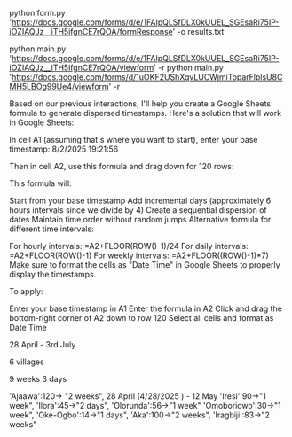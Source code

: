 python form.py 'https://docs.google.com/forms/d/e/1FAIpQLSfDLX0kUUEL_SGEsaRi75IP-iOZIAQJz__iTH5ifgnCE7rQOA/formResponse' -o results.txt

python main.py 'https://docs.google.com/forms/d/e/1FAIpQLSfDLX0kUUEL_SGEsaRi75IP-iOZIAQJz__iTH5ifgnCE7rQOA/viewform' -r
python main.py 'https://docs.google.com/forms/d/1uOKF2UShXqvLUCWjmiToparFlplsU8CMH5LBOg99Ue4/viewform' -r



Based on our previous interactions, I'll help you create a Google Sheets formula to generate dispersed timestamps. Here's a solution that will work in Google Sheets:

In cell A1 (assuming that's where you want to start), enter your base timestamp: 8/2/2025 19:21:56

Then in cell A2, use this formula and drag down for 120 rows:

This formula will:

Start from your base timestamp
Add incremental days (approximately 6 hours intervals since we divide by 4)
Create a sequential dispersion of dates
Maintain time order without random jumps
Alternative formula for different time intervals:

For hourly intervals:
=A2+FLOOR(ROW()-1)/24
For daily intervals:
=A2+FLOOR(ROW()-1)
For weekly intervals:
=A2+FLOOR((ROW()-1)*7)
Make sure to format the cells as "Date Time" in Google Sheets to properly display the timestamps.

To apply:

Enter your base timestamp in A1
Enter the formula in A2
Click and drag the bottom-right corner of A2 down to row 120
Select all cells and format as Date Time

28 April - 3rd July 

6 villages

9 weeks 3 days

'Ajaawa':120-> "2 weeks",  28 April (4/28/2025 ) - 12 May
'Iresi':90->"1 week", 
'Ilora':45->"2 days",
'Olorunda':56->"1 week"
'Omoboriowo':30->"1 week", 
'Oke-Ogbo':14->"1 days", 
'Aka':100->"2 weeks", 
'Iragbiji':83->"2 weeks"
